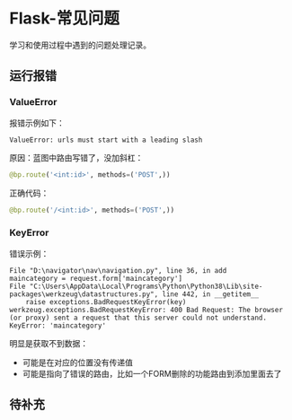 # Flask-常见问题
学习和使用过程中遇到的问题处理记录。
## 运行报错
### ValueError
报错示例如下：
```
ValueError: urls must start with a leading slash
```
原因：蓝图中路由写错了，没加斜杠：
```py
@bp.route('<int:id>', methods=('POST',))
```
正确代码：
```py
@bp.route('/<int:id>', methods=('POST',))
```
### KeyError
错误示例：
```
File "D:\navigator\nav\navigation.py", line 36, in add
maincategory = request.form['maincategory']
File "C:\Users\AppData\Local\Programs\Python\Python38\Lib\site-packages\werkzeug\datastructures.py", line 442, in __getitem__
    raise exceptions.BadRequestKeyError(key)
werkzeug.exceptions.BadRequestKeyError: 400 Bad Request: The browser (or proxy) sent a request that this server could not understand.
KeyError: 'maincategory'
```
明显是获取不到数据：
- 可能是在对应的位置没有传递值
- 可能是指向了错误的路由，比如一个FORM删除的功能路由到添加里面去了

## 待补充

